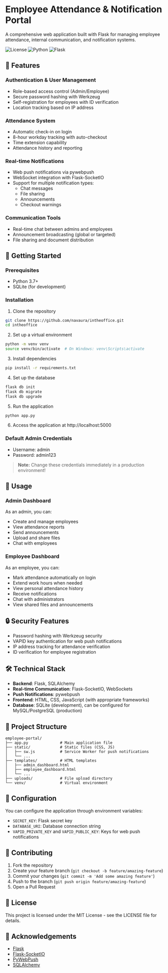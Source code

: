 # Employee Attendance & Notification Portal

A comprehensive web application built with Flask for managing employee attendance, internal communication, and notification systems.

![License](https://img.shields.io/badge/license-MIT-blue.svg)
![Python](https://img.shields.io/badge/python-3.7+-blue.svg)
![Flask](https://img.shields.io/badge/flask-2.0+-green.svg)

## 🌟 Features

### Authentication & User Management
- Role-based access control (Admin/Employee)
- Secure password hashing with Werkzeug
- Self-registration for employees with ID verification
- Location tracking based on IP address

### Attendance System
- Automatic check-in on login
- 8-hour workday tracking with auto-checkout
- Time extension capability
- Attendance history and reporting

### Real-time Notifications
- Web push notifications via pywebpush
- WebSocket integration with Flask-SocketIO
- Support for multiple notification types:
  - Chat messages
  - File sharing
  - Announcements
  - Checkout warnings

### Communication Tools
- Real-time chat between admins and employees
- Announcement broadcasting (global or targeted)
- File sharing and document distribution

## 🚀 Getting Started

### Prerequisites
- Python 3.7+
- SQLite (for development)

### Installation

1. Clone the repository
```bash
git clone https://github.com/navaura/intheoffice.git
cd intheoffice
```

2. Set up a virtual environment
```bash
python -m venv venv
source venv/bin/activate  # On Windows: venv\Scripts\activate
```

3. Install dependencies
```bash
pip install -r requirements.txt
```

4. Set up the database
```bash
flask db init
flask db migrate
flask db upgrade
```

5. Run the application
```bash
python app.py
```

6. Access the application at http://localhost:5000

### Default Admin Credentials
- Username: admin
- Password: admin123

> **Note:** Change these credentials immediately in a production environment!

## 📱 Usage

### Admin Dashboard
As an admin, you can:
- Create and manage employees
- View attendance reports
- Send announcements
- Upload and share files
- Chat with employees

### Employee Dashboard
As an employee, you can:
- Mark attendance automatically on login
- Extend work hours when needed
- View personal attendance history
- Receive notifications
- Chat with administrators
- View shared files and announcements

## 🔒 Security Features

- Password hashing with Werkzeug security
- VAPID key authentication for web push notifications
- IP address tracking for attendance verification
- ID verification for employee registration

## 🛠️ Technical Stack

- **Backend**: Flask, SQLAlchemy
- **Real-time Communication**: Flask-SocketIO, WebSockets
- **Push Notifications**: pywebpush
- **Frontend**: HTML, CSS, JavaScript (with appropriate frameworks)
- **Database**: SQLite (development), can be configured for MySQL/PostgreSQL (production)

## 📂 Project Structure

```
employee-portal/
├── app.py              # Main application file
├── static/             # Static files (CSS, JS)
│   ├── sw.js           # Service Worker for push notifications
│   └── ...
├── templates/          # HTML templates
│   ├── admin_dashboard.html
│   ├── employee_dashboard.html
│   └── ...
├── uploads/            # File upload directory
└── venv/               # Virtual environment
```

## 🔧 Configuration

You can configure the application through environment variables:
- `SECRET_KEY`: Flask secret key
- `DATABASE_URI`: Database connection string
- `VAPID_PRIVATE_KEY` and `VAPID_PUBLIC_KEY`: Keys for web push notifications

## 🤝 Contributing

1. Fork the repository
2. Create your feature branch (`git checkout -b feature/amazing-feature`)
3. Commit your changes (`git commit -m 'Add some amazing feature'`)
4. Push to the branch (`git push origin feature/amazing-feature`)
5. Open a Pull Request

## 📜 License

This project is licensed under the MIT License - see the LICENSE file for details.

## 🙏 Acknowledgements

- [Flask](https://flask.palletsprojects.com/)
- [Flask-SocketIO](https://flask-socketio.readthedocs.io/)
- [PyWebPush](https://github.com/web-push-libs/pywebpush)
- [SQLAlchemy](https://www.sqlalchemy.org/)
